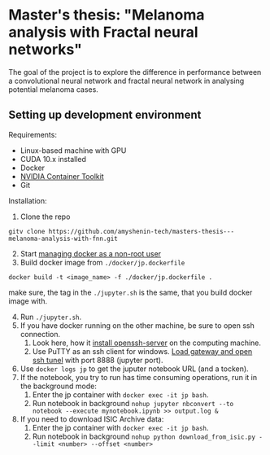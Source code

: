 # Master's thesis: "Melanoma analysis with Fractal neural networks"
The goal of the project is to explore the difference in performance between a convolutional neural network and fractal neural network in analysing potential melanoma cases.

## Setting up development environment
Requirements:
- Linux-based machine with GPU
- CUDA 10.x installed
- Docker
- [NVIDIA Container Toolkit](https://github.com/NVIDIA/nvidia-docker)
- Git

Installation:
1. Clone the repo
  ```
  gitv clone https://github.com/amyshenin-tech/masters-thesis---melanoma-analysis-with-fnn.git
  ```
2. Start [managing docker as a non-root user](https://docs.docker.com/engine/install/linux-postinstall/)
3. Build docker image from `./docker/jp.dockerfile`
  ```
  docker build -t <image_name> -f ./docker/jp.dockerfile .
  ```
  make sure, the tag in the `./jupyter.sh` is the same, that you build docker image with.
  
4.  Run `./jupyter.sh`.
5.  If you have docker running on the other machine, be sure to open ssh connection.
    1) Look here, how it [install openssh-server](https://www.youtube.com/watch?v=ur-ctfgzGxs&t=98s&ab_channel=ProgrammingKnowledge) on the computing machine.
    2) Use PuTTY as an ssh client for windows. [Load gateway and open ssh tunel](https://www.skyverge.com/blog/how-to-set-up-an-ssh-tunnel-with-putty/) with port 8888 (jupyter port).
6. Use `docker logs jp` to get the juputer notebook URL (and a tocken).
7. If the notebook, you try to run has time consuming operations, run it in the background mode:
    1) Enter the jp container with `docker exec -it jp bash`.
    2) Run notebook in background `nohup jupyter nbconvert --to notebook --execute mynotebook.ipynb >> output.log &`
8. If you need to download ISIC Archive data:
    1) Enter the jp container with `docker exec -it jp bash`.
    2) Run notebook in background `nohup python download_from_isic.py --limit <number> --offset <number>`
